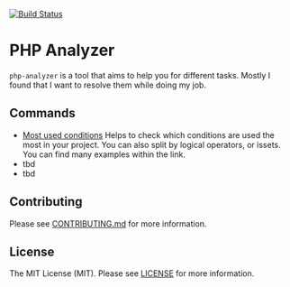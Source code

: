 [![Build Status](https://travis-ci.org/isfett/php-analyzer.svg?branch=master)](https://travis-ci.org/isfett/php-analyzer)

# PHP Analyzer

`php-analyzer` is a tool that aims to help you for different tasks. Mostly I found that I want to resolve them while doing my job.

## Commands
- [Most used conditions](docs/MostUsedConditions.md) Helps to check which conditions are used the most in your project. You can also split by logical operators, or issets. You can find many examples within the link.
- tbd
- tbd

## Contributing
Please see [CONTRIBUTING.md](CONTRIBUTING.md) for more information.

## License
The MIT License (MIT). Please see [LICENSE](LICENSE) for more information.